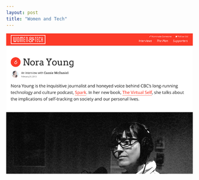 ```yaml
---
layout: post
title: "Women and Tech"
---
```


<a class="thumbnail" href="http://womenandtech.com" target="_blank">
  <img src="/screenshots/womenandtech.jpg">
</a>
